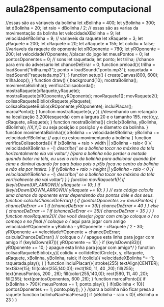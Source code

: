 # aula28pensamento computacional 
//essas são as váriaveis da bolinha let xBolinha = 400; let yBolinha = 300; let dBolinha = 20; let raio = dBolinha / 2; // essas são as varias da movimentação da bolinha let velocidadeXBolinha = 9; let velocidadeYBolinha = 9; // variaveis da raquete let xRaquete = 3; let yRaquete = 200; let cRaquete = 20; let aRaquete = 155; let colidiu = false; //variaveis da raquete do oponente let xROponente = 780; let yROponente = 200; let velocidadeYOponente; //placar do jogo let meusPontos = 0; let pontosOponentes = 0; // sons let raquetada; let ponto; let trilha; //chance para erro do adversario let chanceDeErrar = 0; function preload(){ trilha = loadSound("trilha.mp3"); ponto = loadSound("ponto.mp3"); raquetada = loadSound("raquetada.mp3"); } function setup() { createCanvas(800, 600); trilha.loop(); } function draw() { background(10); mostraBolinha(); movimentaBolinha(); verificaColisaoborda(); mostraRaquete(xRaquete,yRaquete); mostraRaquete(xROponente,yROponente); movRaquete1(); movRaquete2(); colisaoRaqueteBiblio(xRaquete,yRaquete); colisaoRaqueteBiblio(xROponente,yROponente); incluiPlacar(); marcaPonto(); } function mostraRaquete(x,y ){ //desenhando um retangulo na localização 3,200(esquerda) com a largura 20 e o tamanho 155. rect(x,y, cRaquete, aRaquete); } function mostraBolinha(){ circle(xBolinha, yBolinha, dBolinha); //X,Y,D ou seja posição x posição y e diametro da bolinha. } function movimentaBolinha(){ xBolinha += velocidadeXBolinha; yBolinha += velocidadeYBolinha; // aqui eu estou movimentando a bolinha } function verificaColisaoborda(){ if (xBolinha + raio > width || xBolinha - raio< 0 ){ velocidadeXBolinha *= -1; describe(' se a bolinha tocar no máximo da tela horizontalmente ela vai voltar') //para a bolinha não perder a metade quando bater na tela, eu usei o raio da bolinha para adicionar quando for cima e diminui quando for para baixo pois o p5js foca no centro da bolinha e não ela por inteira. } if (yBolinha + raio > height || yBolinha - raio < 0 ){ velocidadeYBolinha *= -1; describe(' se a bolinha tocar no máximo da tela verticalmente ela vai voltar') } } function movRaquete1(){ if (keyIsDown(UP_ARROW)){ yRaquete -= 10; } if (keyIsDown(DOWN_ARROW)){ yRaquete += 10; } } // este código calcula uma chance do oponente errar dependendo dos pontos dele e dos seus. function calculaChanceDeErrar() { if (pontosOponentes >= meusPontos) { chanceDeErrar += 1 if (chanceDeErrar >= 39){ chanceDeErrar = 40 } } else { chanceDeErrar -= 1 if (chanceDeErrar <= 35){ chanceDeErrar = 35 } } } function movRaquete2(){ //se você desejar jogar com amigo coloque o /* no começo e no final // coloque o /* aqui para jogar com amigo velocidadeYOponente = yBolinha - yROponente - cRaquete / 2 - 30; yROponente += velocidadeYOponente + chanceDeErrar; calculaChanceDeErrar() // coloque o */ /* apague esta linha para jogar com amigo if (keyIsDown(87)){ yROponente -= 10; } if (keyIsDown(83)){ yROponente += 10; } apague esta linha para jogar com amigo*/ } function colisaoRaqueteBiblio(x,y){ colidiu = collideRectCircle(x, y, cRaquete, aRaquete, xBolinha, yBolinha, raio); if (colidiu){ velocidadeXBolinha *= -1; raquetada.play(); } } function incluiPlacar(){ stroke(255) textAlign(CENTER); textSize(15); fill(color(255,140,0)); rect(180, 11, 40 ,20); fill(255); text(meusPontos, 200 , 26); fill(color(255,140,0)); rect(580, 11, 40 ,20); fill(255); text(pontosOponentes, 600 ,26); } function marcaPonto(){ if (xBolinha > 790){ meusPontos += 1; ponto.play(); } if(xBolinha < 10){ pontosOponentes += 1; ponto.play(); } } //para a bolinha não ficar presa a raquete function bolinhaNaoFicaPresa(){ if (xBolinha - raio < 0){ xBolinha = 23 } } 
